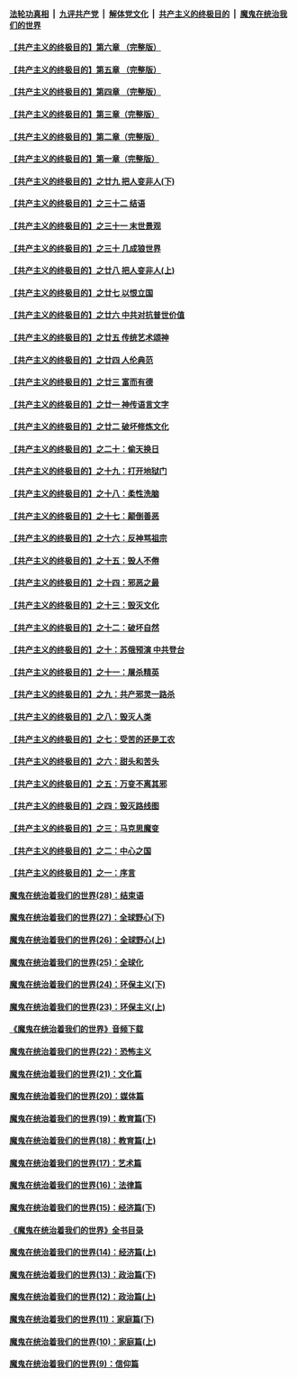 ####  [法轮功真相](../../../../basic/blob/master/README.md?t=05051901) &nbsp;|&nbsp; [九评共产党](../../../../9ping.md/blob/master/README.md?t=05051901) &nbsp;|&nbsp; [解体党文化](../../../../jtdwh.md/blob/master/README.md?t=05051901)  &nbsp;|&nbsp; [共产主义的终极目的](../../../../gczydzjmd.md/blob/master/README.md?t=05051901) &nbsp;|&nbsp; [魔鬼在统治我们的世界](../../../../mgztzwmdsj.md/blob/master/README.md?t=05051901) 

#### [【共产主义的终极目的】第六章 （完整版）](../pages/nsc422/n11428913.md?t=05051901) 

#### [【共产主义的终极目的】第五章 （完整版）](../pages/nsc422/n11428912.md?t=05051901) 

#### [【共产主义的终极目的】第四章 （完整版）](../pages/nsc422/n11428907.md?t=05051901) 

#### [【共产主义的终极目的】第三章（完整版）](../pages/nsc422/n11428848.md?t=05051901) 

#### [【共产主义的终极目的】第二章（完整版）](../pages/nsc422/n11428831.md?t=05051901) 

#### [【共产主义的终极目的】第一章（完整版）](../pages/nsc422/n11417651.md?t=05051901) 

#### [【共产主义的终极目的】之廿九 把人变非人(下)](../pages/nsc422/n11344140.md?t=05051901) 

#### [【共产主义的终极目的】之三十二 结语](../pages/nsc422/n11360535.md?t=05051901) 

#### [【共产主义的终极目的】之三十一 末世景观](../pages/nsc422/n11351129.md?t=05051901) 

#### [【共产主义的终极目的】之三十 几成狼世界](../pages/nsc422/n11348280.md?t=05051901) 

#### [【共产主义的终极目的】之廿八 把人变非人(上)](../pages/nsc422/n11340492.md?t=05051901) 

#### [【共产主义的终极目的】之廿七 以恨立国](../pages/nsc422/n11336944.md?t=05051901) 

#### [【共产主义的终极目的】之廿六 中共对抗普世价值](../pages/nsc422/n11324785.md?t=05051901) 

#### [【共产主义的终极目的】之廿五 传统艺术颂神](../pages/nsc422/n11296396.md?t=05051901) 

#### [【共产主义的终极目的】之廿四 人伦典范](../pages/nsc422/n11296397.md?t=05051901) 

#### [【共产主义的终极目的】之廿三 富而有德](../pages/nsc422/n11283598.md?t=05051901) 

#### [【共产主义的终极目的】之廿一 神传语言文字](../pages/nsc422/n11263265.md?t=05051901) 

#### [【共产主义的终极目的】之廿二 破坏修炼文化](../pages/nsc422/n11245728.md?t=05051901) 

#### [【共产主义的终极目的】之二十：偷天换日](../pages/nsc422/n11238846.md?t=05051901) 

#### [【共产主义的终极目的】之十九：打开地狱门](../pages/nsc422/n11206376.md?t=05051901) 

#### [【共产主义的终极目的】之十八：柔性洗脑](../pages/nsc422/n11199994.md?t=05051901) 

#### [【共产主义的终极目的】之十七：颠倒善恶](../pages/nsc422/n11179782.md?t=05051901) 

#### [【共产主义的终极目的】之十六：反神骂祖宗](../pages/nsc422/n11166798.md?t=05051901) 

#### [【共产主义的终极目的】之十五：毁人不倦](../pages/nsc422/n11166792.md?t=05051901) 

#### [【共产主义的终极目的】之十四：邪恶之最](../pages/nsc422/n11150249.md?t=05051901) 

#### [【共产主义的终极目的】之十三：毁灭文化](../pages/nsc422/n11135227.md?t=05051901) 

#### [【共产主义的终极目的】之十二：破坏自然](../pages/nsc422/n11135214.md?t=05051901) 

#### [【共产主义的终极目的】之十：苏俄预演 中共登台](../pages/nsc422/n11118424.md?t=05051901) 

#### [【共产主义的终极目的】之十一：屠杀精英](../pages/nsc422/n11118442.md?t=05051901) 

#### [【共产主义的终极目的】之九：共产邪灵一路杀](../pages/nsc422/n11114139.md?t=05051901) 

#### [【共产主义的终极目的】之八：毁灭人类](../pages/nsc422/n11108503.md?t=05051901) 

#### [【共产主义的终极目的】之七：受苦的还是工农](../pages/nsc422/n11101809.md?t=05051901) 

#### [【共产主义的终极目的】之六：甜头和苦头](../pages/nsc422/n11096971.md?t=05051901) 

#### [【共产主义的终极目的】之五：万变不离其邪](../pages/nsc422/n11091285.md?t=05051901) 

#### [【共产主义的终极目的】之四：毁灭路线图](../pages/nsc422/n11086284.md?t=05051901) 

#### [【共产主义的终极目的】之三：马克思魔变](../pages/nsc422/n11061941.md?t=05051901) 

#### [【共产主义的终极目的】之二：中心之国](../pages/nsc422/n11047728.md?t=05051901) 

#### [【共产主义的终极目的】之一：序言](../pages/nsc422/n11086077.md?t=05051901) 

#### [魔鬼在统治着我们的世界(28)：结束语](../pages/nsc422/n10936246.md?t=05051901) 

#### [魔鬼在统治着我们的世界(27)：全球野心(下)](../pages/nsc422/n10928319.md?t=05051901) 

#### [魔鬼在统治着我们的世界(26)：全球野心(上)](../pages/nsc422/n10900318.md?t=05051901) 

#### [魔鬼在统治着我们的世界(25)：全球化](../pages/nsc422/n10788205.md?t=05051901) 

#### [魔鬼在统治着我们的世界(24)：环保主义(下)](../pages/nsc422/n10695307.md?t=05051901) 

#### [魔鬼在统治着我们的世界(23)：环保主义(上)](../pages/nsc422/n10688613.md?t=05051901) 

#### [《魔鬼在统治着我们的世界》音频下载](../pages/nsc422/n10635553.md?t=05051901) 

#### [魔鬼在统治着我们的世界(22)：恐怖主义](../pages/nsc422/n10614727.md?t=05051901) 

#### [魔鬼在统治着我们的世界(21)：文化篇](../pages/nsc422/n10597706.md?t=05051901) 

#### [魔鬼在统治着我们的世界(20)：媒体篇](../pages/nsc422/n10586579.md?t=05051901) 

#### [魔鬼在统治着我们的世界(19)：教育篇(下)](../pages/nsc422/n10564808.md?t=05051901) 

#### [魔鬼在统治着我们的世界(18)：教育篇(上)](../pages/nsc422/n10526970.md?t=05051901) 

#### [魔鬼在统治着我们的世界(17)：艺术篇](../pages/nsc422/n10499093.md?t=05051901) 

#### [魔鬼在统治着我们的世界(16)：法律篇](../pages/nsc422/n10485969.md?t=05051901) 

#### [魔鬼在统治着我们的世界(15)：经济篇(下)](../pages/nsc422/n10469975.md?t=05051901) 

#### [《魔鬼在统治着我们的世界》全书目录](../pages/nsc422/n10464261.md?t=05051901) 

#### [魔鬼在统治着我们的世界(14)：经济篇(上)](../pages/nsc422/n10457370.md?t=05051901) 

#### [魔鬼在统治着我们的世界(13)：政治篇(下)](../pages/nsc422/n10448270.md?t=05051901) 

#### [魔鬼在统治着我们的世界(12)：政治篇(上)](../pages/nsc422/n10444576.md?t=05051901) 

#### [魔鬼在统治着我们的世界(11)：家庭篇(下)](../pages/nsc422/n10440961.md?t=05051901) 

#### [魔鬼在统治着我们的世界(10)：家庭篇(上)](../pages/nsc422/n10435448.md?t=05051901) 

#### [魔鬼在统治着我们的世界(9)：信仰篇](../pages/nsc422/n10432159.md?t=05051901) 

